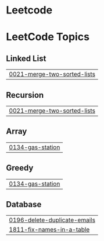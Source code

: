 # Leetcode
<!---LeetCode Topics Start-->
# LeetCode Topics
## Linked List
|  |
| ------- |
| [0021-merge-two-sorted-lists](https://github.com/VikasVerma-1/Leetcode/tree/master/0021-merge-two-sorted-lists) |
## Recursion
|  |
| ------- |
| [0021-merge-two-sorted-lists](https://github.com/VikasVerma-1/Leetcode/tree/master/0021-merge-two-sorted-lists) |
## Array
|  |
| ------- |
| [0134-gas-station](https://github.com/VikasVerma-1/Leetcode/tree/master/0134-gas-station) |
## Greedy
|  |
| ------- |
| [0134-gas-station](https://github.com/VikasVerma-1/Leetcode/tree/master/0134-gas-station) |
## Database
|  |
| ------- |
| [0196-delete-duplicate-emails](https://github.com/VikasVerma-1/Leetcode/tree/master/0196-delete-duplicate-emails) |
| [1811-fix-names-in-a-table](https://github.com/VikasVerma-1/Leetcode/tree/master/1811-fix-names-in-a-table) |
<!---LeetCode Topics End-->